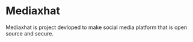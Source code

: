 # Mediaxhat 

Mediaxhat is project devloped to make social media platform that is open source and secure.